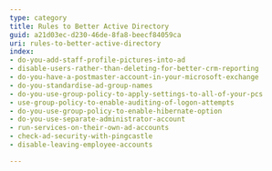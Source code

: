 ```yaml
---
type: category
title: Rules to Better Active Directory
guid: a21d03ec-d230-46de-8fa8-beecf84059ca
uri: rules-to-better-active-directory
index:
- do-you-add-staff-profile-pictures-into-ad
- disable-users-rather-than-deleting-for-better-crm-reporting
- do-you-have-a-postmaster-account-in-your-microsoft-exchange
- do-you-standardise-ad-group-names
- do-you-use-group-policy-to-apply-settings-to-all-of-your-pcs
- use-group-policy-to-enable-auditing-of-logon-attempts
- do-you-use-group-policy-to-enable-hibernate-option
- do-you-use-separate-administrator-account
- run-services-on-their-own-ad-accounts
- check-ad-security-with-pingcastle
- disable-leaving-employee-accounts

---
```


